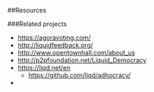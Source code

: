 ##Resources

###Related projects

 - https://agoravoting.com/
 - http://liquidfeedback.org/
 - http://www.opentownhall.com/about_us
 - http://p2pfoundation.net/Liquid_Democracy
 - https://liqd.net/en
 	- https://github.com/liqd/adhocracy/
 - 